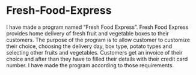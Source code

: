 # Fresh-Food-Express
I have made a program named “Fresh Food Express”. Fresh Food Express provides home delivery of fresh fruit and vegetable boxes to their customers. The purpose of the program is to allow customer to customize their choice, choosing the delivery day, box type, potato types and selecting other fruits and vegetables. Customers get an invoice of their choice and after than they have to filled their details with their credit card number. I have made the program according to those requirements.
